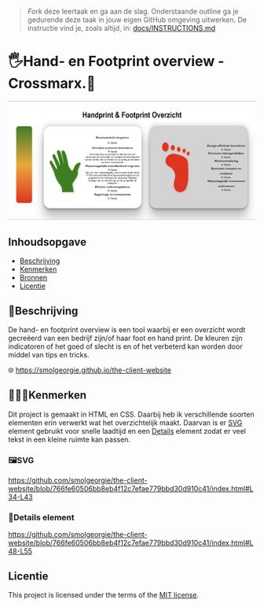 > _Fork_ deze leertaak en ga aan de slag. Onderstaande outline ga je gedurende deze taak in jouw eigen GitHub omgeving uitwerken. De instructie vind je, zoals altijd, in: [docs/INSTRUCTIONS.md](docs/INSTRUCTIONS.md)

# 🖐️Hand- en Footprint overview - Crossmarx.🦶

![Alt text](image-1.png)

## Inhoudsopgave

  * [Beschrijving](#beschrijving)
  * [Kenmerken](#kenmerken)
  * [Bronnen](#bronnen)
  * [Licentie](#licentie)

## 📝Beschrijving
De hand- en footprint overview is een tool waarbij er een overzicht wordt gecreëerd van een bedrijf zijn/of haar foot en hand print. De kleuren zijn indicatoren of het goed of slecht is en of het verbeterd kan worden door middel van tips en tricks. 

🌐 https://smolgeorgie.github.io/the-client-website 

## 🕵🏻‍♂️Kenmerken
Dit project is gemaakt in HTML en CSS. Daarbij heb ik verschillende soorten elementen erin verwerkt wat het overzichtelijk maakt. Daarvan is er [SVG](#svg) element gebruikt voor snelle laadtijd en een [Details](#details-element) element zodat er veel tekst in een kleine ruimte kan passen. 

### 🖼️SVG 
https://github.com/smolgeorgie/the-client-website/blob/766fe60506bb8eb4f12c7efae779bbd30d910c41/index.html#L34-L43

### 🔎Details element
https://github.com/smolgeorgie/the-client-website/blob/766fe60506bb8eb4f12c7efae779bbd30d910c41/index.html#L48-L55



## Licentie

This project is licensed under the terms of the [MIT license](./LICENSE).
